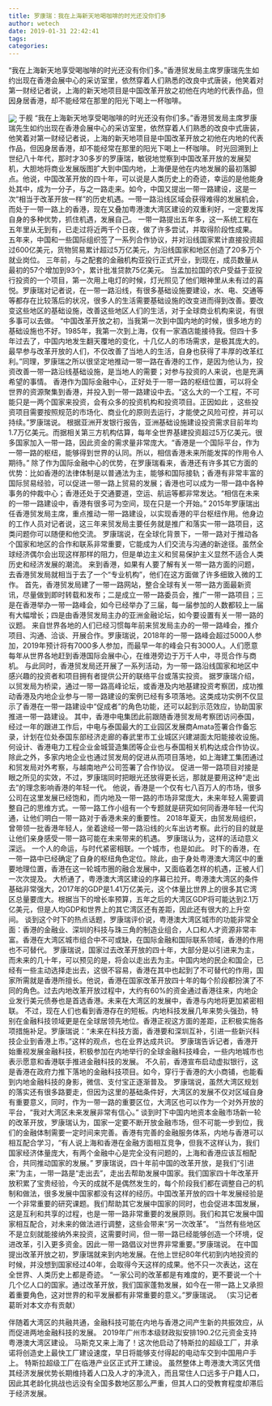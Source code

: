 ```yaml
---
title: 罗康瑞：我在上海新天地喝咖啡的时光还没你们多
author: wetech
date: 2019-01-31 22:42:41
tags: 
categories: 
---
```

“我在上海新天地享受喝咖啡的时光还没有你们多。”香港贸发局主席罗康瑞先生如约出现在香港会展中心的采访室里，依然穿着人们熟悉的改良中式唐装，他笑着对第一财经记者说，上海的新天地项目是中国改革开放之初他在内地的代表作品，但因身居香港，却不能经常在那里的阳光下喝上一杯咖啡。
<!-- more -->
<img align="center" border="0" src="https://imgcdn.yicai.com/uppics/images/2019/01/5f6c5d3df69e0c90c3e4a6b09981a46c.jpg" />
于舰
“我在上海新天地享受喝咖啡的时光还没有你们多。”香港贸发局主席罗康瑞先生如约出现在香港会展中心的采访室里，依然穿着人们熟悉的改良中式唐装，他笑着对第一财经记者说，上海的新天地项目是中国改革开放之初他在内地的代表作品，但因身居香港，却不能经常在那里的阳光下喝上一杯咖啡。
时光回溯到上世纪八十年代，那时才30多岁的罗康瑞，敏锐地觉察到中国改革开放的发展契机，大胆地将商业发展版图扩大到中国内地，上海便是他在内地发展的最初落脚点。他说，中国改革开放的四十年，可以说是人类历史上的奇迹，幸运的是他能身处其中，成为一分子，与之一路走来。如今，中国又提出一带一路建设，这是一次“相当于改革开放一样”的历史机遇。一带一路沿线区域会获得难得的发展机会，而处于一带一路上的香港，现在又叠加粤港澳大湾区建设的双重利好，一定要发挥自身的多种优势，抓住机遇，发展自己。
一带一路提出五年多，这一系统工程在五年里从无到有，已走过将近两千个日夜，做了许多尝试，并取得阶段性成果。
五年来，中国和一些国际组织签了一系列合作协议，并对沿线国家累计直接投资超过600亿美元，货物贸易累计超过5万亿美元，为沿线国家和地区创造了20多万个就业岗位。
三年前，与之配套的金融机构亚投行正式开业，到现在，成员数量从最初的57个增加到93个，累计批准贷款75亿美元。
当孟加拉国的农户受益于亚投行投资的一个项目，第一次用上电灯的时候，灯光照见了他们眼神里从未有过的喜悦。罗康瑞对记者说，在一带一路沿线，有很多基础设施要建设，水、电、交通等等都存在比较落后的状况，很多人的生活需要基础设施的改变进而得到改善。要改变这些地区的基础设施，改善这些地区人们的生活，对于全球商业机构来说，有很多事可以去做。
“中国改革开放之初，当我第一次到中国内地的时候，很多地方的基础设施也不好。1985年，我第一次到上海，仅有一家酒店能接待我。但四十多年过去了，中国内地发生翻天覆地的变化，十几亿人的市场需求，是极其庞大的。最早参与改革开放的人们，不仅改善了当地人的生活，自身也获得了丰厚的改革红利。”同理，罗康瑞之所以很坚定地推动一带一路在香港的工作，是因为他认为，投资改善一带一路沿线基础设施，是当地人的需要；对参与投资的人来说，也是充满希望的事情。
香港作为国际金融中心，正好处于一带一路的枢纽位置，可以将全世界的资源聚集到香港，并投入到一带一路建设中去。“这么大的一个工程，不可能只是一两个国家来投资，会有众多的投资机构和投资项目。正因如此 ，这些投资项目需要按照规范的市场化、商业化的原则去运行，才能使之风险可控，并可以持续。”罗康瑞说。
根据亚洲开发银行报告，亚洲基础设施建设投资需求目前年均1.7万亿美元。而据相关第三方机构估算，每年全世界基建投资超过5万亿美元。很多国家加入一带一路，因此资金的需求量非常庞大。“香港是一个国际平台，作为一带一路的枢纽，能够得到世界的认同。所以，相信香港未来所能发挥的作用令人期待。”
除了作为国际金融中心的优势，在罗康瑞看来，香港还有许多其它方面的优势：比如香港的法律体制是以普通法为主，能够和国际接轨；香港有非常丰富的国际贸易经验，可以促进一带一路上贸易的发展；香港也可以成为一带一路中各种事务的仲裁中心；香港还处于交通要道，空运、航运等都非常发达。“相信在未来的一带一路建设中，香港有很多可为空间，现在只是一个开始。”
2015年罗康瑞出任香港贸发局主席，重点推动一带一路建设，以实现香港的平台枢纽作用。他身边的工作人员对记者说，这三年来贸发局主要任务就是推广和落实一带一路项目，这类问题你可以随便和他交流。
罗康瑞说，在全球化背景下，一带一路对于推动各个国家和地区的合作和联系非常重要，它能成为人们交流与沟通的新途径。虽然全球经济偶尔会出现这样那样的阻力，但是单边主义和贸易保护主义显然不适合人类历史和经济发展的潮流。
来到香港，如果有人要了解有关一带一路方面的问题，去香港贸发局就相当于去了一个“专业机构”，他们在这方面做了许多细致入微的工作。
首先，香港贸发局建了一带一路网站，整合全球有关一带一路方面最新资讯，尽量做到即时转载和发布；二是成立一带一路委员会，推广一带一路项目；三是在香港举办一带一路峰会，如今已经举办了三届，每一届参加的人数都较上一届有大幅增长；四是由香港贸发局主办的亚洲金融论坛，如今要设置有关一带一路的议题。
来自世界各地的人们已经习惯每年前来贸发局主办的一带一路峰会，推介项目、沟通、洽谈、开展合作。罗康瑞说，2018年的一带一路峰会超过5000人参加，2019年预计将有7000多人参加，而最早一年的峰会只有3000人。人们愿意每年从世界各地赶到香港国际会展中心，在维港旁边于万千人中，寻觅合作与商机。
与此同时，香港贸发局还开展了一系列活动，为一带一路沿线国家和地区中感兴趣的投资者和项目拥有者提供公开的联络平台或落实投资。
据罗康瑞介绍，以贸发局为桥梁，通过一带一路高峰论坛，或香港及内地基建投资考察团，成功推动香港及内地企业参与一带一路建设的案例已经有多项落地。这类成功实例不仅显示了香港在一带一路建设中“促成者”的角色功能，还可以起到示范效应，协助国家推进一带一路建设。
其中，香港中电集团此前跟随香港贸发局考察团访问泰国，经过一年的跟进工作后，中电与泰国最大的工业园区发展商Amata签署合作备忘录，计划在位处泰国东部经济走廊的春武里市工业城区兴建湖面太阳能接收设施。何设计、香港电力工程企业金城营造集团等企业也与泰国相关机构达成合作协议。除此之外，多家内地企业也通过贸发局的促进从而项目落地，如上海建工集团通过和贸发局对外考察，与越南地产公司签署了合作协议。
促进一带一路项目对接是眼之所见的实效，不过，罗康瑞同时把眼光还放得更长远，那就是要用这种“走出去”的理念影响香港的年轻一代。
他说，香港是一个仅有七八百万人的市场，很多公司在这里发展已经饱和，而内地及一带一路的市场非常庞大，未来年轻人需要调整自己的思维方式。一带一路工作小组有一个专题就是研究如何同香港年轻一代沟通，让他们明白一带一路对于香港未来的重要性。
2018年夏天，由贸发局组织，曾带领一批香港年轻人，坐着途经一带一路沿线的火车出访考察。此行的目的就是让他们亲身感受一带一路可能在未来带来的机遇。
罗康瑞认为，这样的活动意义深远。
一个人的命运，与时代紧密相联。一个城市，也是如此。
时下的香港，在一带一路中已经确定了自身的枢纽角色定位。除此，由于身处粤港澳大湾区中的重要地理位置，香港在这一轮城市圈的融合发展中，又面临着怎样的机遇，正被人们一次次提及。
大桥通了，粤港澳大湾区建设的序幕已拉开。粤港澳大湾区的条件基础非常强大，2017年的GDP是1.41万亿美元，这个体量比世界上的很多其它湾区总量要庞大。根据当下的增长率预算，五年之后的大湾区GDP将可能达到2.1万亿美元，但是人均GDP和世界上的其它湾区还有差距，因此还有很大的上升空间。
谈到这个时下的热点话题，罗康瑞评价说，粤港澳大湾区城市的功能非常全面：香港的金融业、深圳的科技与珠三角的制造业组合，人口和人才资源非常丰富。香港在大湾区城市组合中不可或缺，在国际金融和国际联系领域，香港的作用也不可替代。
罗康瑞说，国家过去改革开放的四十年，大部分是以引进来为主，而未来的几十年，可以预见的是，将会以走出去为主。中国内地的民企和国企，已经有一些主动选择走出去，这很不容易，香港在其中也起到了不可替代的作用，国家所需就是香港所擅长。他说，香港在国家改革开放四十年的每个阶段都扮演了不同的角色。过去内地改革开放过程中，大约有60%的资金通过香港往来，内地企业发行美元债券也是首选香港。未来在大湾区的发展中，香港与内地将更加紧密相联。
不过，现在人们也看到香港存在的短板。内地科技发展几年来势头强劲，特别在金融科技领域更是在全球居领先地位。香港正视这方面的差距，正积极实施各项措施补足。罗康瑞说：“未来在科技方面，香港要和深圳互补，引进一些新兴科技企业到香港上市。”这样的观点，也在业界达成共识。
罗康瑞告诉记者，香港开始重视发展金融科技，积极参加在内地举行的全球金融科技峰会，一些内地城市也表示愿意和香港联手推进金融科技的发展。
不久前，香港宣布启动虚拟银行，这是香港在政府力推下落地的金融科技项目。如今，穿行于香港的大小商铺，也能看到内地金融科技的身影，微信、支付宝正逐渐普及。
罗康瑞说，虽然大湾区规划的落实还有很多路要走，但因为这里的基础条件好，大湾区的发展不仅对区域自身有重要意义，同时，作为一带一路的重要区位，大湾区也可以作为一个对外开放的平台，“我对大湾区未来发展非常有信心。”
谈到时下中国内地资本金融市场新一轮的改革开放，罗康瑞认为，国家一定要不断开放金融市场，但不可能一步到位，我们的金融体制需要一定时间来完善。香港有完善的金融服务体系，内地与香港可以相互配合学习，“有人说上海和香港在金融方面相互竞争，但我不这样认为，我们国家经济体量庞大，有两个金融中心是完全没有问题的，上海和香港应该互相配合，共同推动国家的发展。”
罗康瑞说，四十年前中国的改革开放，是我们“引进来”为主，一带一路是“走出去”，走出去帮助发展中国家。我们国家四十年改革开放积累了宝贵经验，今天的成就不是偶然发生的，每个阶段我们都在调整自己的机制和做法，很多发展中国家都没有这样的经历。中国改革开放的四十年发展经验是一个非常重要的研究课题。我们帮助其它发展中国家的同时，也会促进本国发展，这是互利和共享的过程，也是一带一路非常重要的发展原则。我们和其它发展中国家相互配合，对未来的做法进行调整，这些会带来“另一次改革”。
“当然有些地区不是立刻就能接纳外来投资，这需要时间，但一带一路已经能够创造一个环境，促进改革，引入更多资金。因此一带一路倡议对世界非常重要。”罗康瑞说。
在中国提出改革开放之初，罗康瑞就来到内地发展。在他上世纪80年代初到内地投资的时候，并没想到国家经过40年，会取得今天这样的成果。他不只一次表达，这在全世界、人类历史上都是奇迹。
“一家公司的改革都是有难度的，更不要说一个十几个亿人口的国家。通过改革开放，我们国家蓬勃发展，如今在一带一路上又承担着重要角色，这对世界的和平发展都有非常重要的意义。”罗康瑞说。
（实习记者葛昕对本文亦有贡献）
 
 
伴随着大湾区的共融共通，金融科技可能在内地与香港之间产生新的共振效应，从而促进两地金融科技的发展。
2019年广州市本级财政拟安排190.2亿元资金支持粤港澳大湾区建设。
马斯克又来上海了！这次他启动了特斯拉的超级工厂，并承诺将创造史上最快工厂建设速度，早日将能够支付得起的电动车交到中国用户手上。
特斯拉超级工厂在临港产业区正式开工建设。
虽然整体上粤港澳大湾区凭借其经济发展优势长期维持着人口及人才的净流入，而且常住人口远多于户籍人口，因此其老龄化挑战也远没有全国多数地区那么严重，但其人口的受教育程度却滞后于经济发展。
